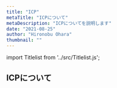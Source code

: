 ```yaml
---
title: "ICP"
metaTitle: "ICPについて"
metaDescription: "ICPについてを説明します"
date: "2021-08-25"
author: "Hironobu Ohara"
thumbnail: ""
---
```



import Titlelist from '../src/Titlelist.js';

## ICPについて

<!-- 
query MyQuery {
  allMarkdownRemark(
    filter: {fileAbsolutePath: {regex: "/ICP/"}}
    sort: {fields: fileAbsolutePath, order: ASC}
  ) {
    nodes {
      frontmatter {
        title
        metaTitle
        metaDescription
        date(formatString: "yyyy/MM/DD")
        author       
      }
      fileAbsolutePath
    }
  }
}
-->

<Titlelist 
    metaTitle="SSL Certificates ServiceのQ&A"
    metaDescription="Alibaba Cloud SSL Certificates Serviceのよくある質問と申請過程の解説"
    url="https://sbopsv.github.io/cloud-tech/ICP/ICP_001_Q&A"
    imageurl="https://raw.githubusercontent.com/sbopsv/cloud-tech/master/content/ICP/ICP_images_26006613536663900/20200317183954.jpg"
    date="2020/04/19"
    author="SBC engineer blog"
/>

<Titlelist 
    metaTitle="中国サイバーセキュリティ対策 Part1"
    metaDescription="Security Center の Baseline Check を利用した中国サイバーセキュリティ法のサイバーセキュリティ等級保護2.0対策"
    url="https://sbopsv.github.io/cloud-tech/ICP/ICP_002_BaselineCheck"
    imageurl="https://raw.githubusercontent.com/sbopsv/cloud-tech/master/content/ICP/ICP_images_26006613462854600/20191108122409.png"
    date="2019/11/08"
    author="吉村 真輝"
/>

<Titlelist 
    metaTitle="中国サイバーセキュリティ対策 Part2"
    metaDescription="中国の「密码法(暗号法)」と中国サイバーセキュリティ法における暗号化対策"
    url="https://sbopsv.github.io/cloud-tech/ICP/ICP_003_SecretCodeLaw"
    imageurl="https://www.softbank.jp/biz/services/platform/alibabacloud/solution/china/cybersecurity/_jcr_content/root/responsivegrid/container_1081672317/container/container/image/.coreimg.100.2000.png/1630904019871/img-alibaba-cybersecurity-09.png"
    date="2020/01/10"
    author="吉村 真輝"
/>

